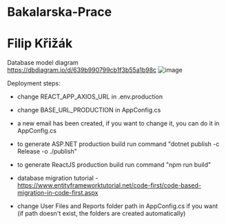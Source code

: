 # Bakalarska-Prace
# Filip Křižák

Database model diagram
https://dbdiagram.io/d/639b990799cb1f3b55a1b98c
![image](https://github.com/Filip-Krizak7/Bakalarska-Prace/assets/121099068/2e4a2f72-ec2e-4393-989b-3f7895e27534)

Deployment steps:
- change REACT_APP_AXIOS_URL in .env.production
- change BASE_URL_PRODUCTION in AppConfig.cs
- a new email has been created, if you want to change it, you can do it in AppConfig.cs
- to generate ASP.NET production build run command "dotnet publish -c Release -o ./publish"
- to generate ReactJS production build run command "npm run build"
- database migration tutorial - https://www.entityframeworktutorial.net/code-first/code-based-migration-in-code-first.aspx

- change User Files and Reports folder path in AppConfig.cs if you want (if path doesn't exist, the folders are created automatically)
